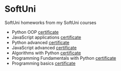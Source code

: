 # SoftUni

SoftUni homeworks from my SoftUni courses
- Python OOP [certificate](https://softuni.bg/certificates/details/150510/1f84ea5f)
- JavaScript applications [certificate](https://softuni.bg/certificates/details/149952/437c924e)
- Python advanced [certificate](https://softuni.bg/certificates/details/143184/44faa8b5)
- JavaScript advanced [certificate](https://softuni.bg/certificates/details/145557/8e0ceab1)
- Algorithms with Python [certificate](https://softuni.bg/certificates/details/139930/1c702b24)
- Programming Fundamentals with Python [certificate](https://softuni.bg/certificates/details/138737/37f32941)
- Programming basics [certificate](https://softuni.bg/certificates/details/128160/b1dc9a24)
